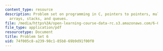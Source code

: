 ```yaml
---
content_type: resource
description: Problem set on programming in C, pointers to pointers, multidimensional
  arrays, stacks, and queues.
file: /media/https%3A/open-learning-course-data-rc.s3.amazonaws.com/6-087-practical-programming-in-c-january-iap-2010/74f005c8a23998c185b869b9d91f00f0_MIT6_087IAP10_assn06a.pdf
file_type: application/pdf
resourcetype: Document
title: Problem Set 6
uid: 74f005c8-a239-98c1-85b8-69b9d91f00f0
---
```

